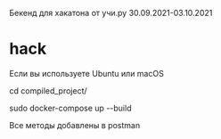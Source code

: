 Бекенд для хакатона от учи.ру 30.09.2021-03.10.2021
# hack
Если вы используете Ubuntu или macOS

cd compiled_project/

sudo docker-compose up --build

Все методы добавлены в postman
